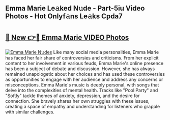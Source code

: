 ## Emma Marie Le𝚊ked N𝚞de - Part-5iu Video Photos - Hot Onlyf𝚊ns Le𝚊ks Cpda7

# <h2><a href="http://ac24875.deff.icu/?id=Emma+Marie">🔗 New 👉🔴 Emma Marie VIDEO Photos</a></h2>

[![Emma Marie N𝚞des](https://i.imgur.com/rIISA9y.gif)](http://ac24875.deff.icu/?id=Emma+Marie)
Like many social media personalities, Emma Marie has faced her fair share of controversies and criticisms. From her explicit content to her involvement in various feuds, Emma Marie's online presence has been a subject of debate and discussion. However, she has always remained unapologetic about her choices and has used these controversies as opportunities to engage with her audience and address any concerns or misconceptions. Emma Marie's music is deeply personal, with songs that delve into the complexities of mental health. Tracks like "Pool Party" and "Softly" tackle themes of anxiety, depression, and the desire for connection. She bravely shares her own struggles with these issues, creating a space of empathy and understanding for listeners who grapple with similar challenges.
